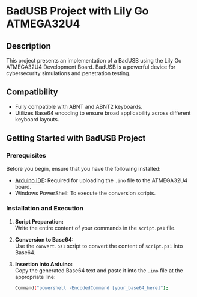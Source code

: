 # BadUSB Project with Lily Go ATMEGA32U4

## Description
This project presents an implementation of a BadUSB using the Lily Go ATMEGA32U4 Development Board. BadUSB is a powerful device for cybersecurity simulations and penetration testing.

## Compatibility
- Fully compatible with ABNT and ABNT2 keyboards.
- Utilizes Base64 encoding to ensure broad applicability across different keyboard layouts.

## Getting Started with BadUSB Project

### Prerequisites
Before you begin, ensure that you have the following installed:
- [Arduino IDE](https://www.arduino.cc/en/software): Required for uploading the `.ino` file to the ATMEGA32U4 board.
- Windows PowerShell: To execute the conversion scripts.

### Installation and Execution

1. **Script Preparation:**  
   Write the entire content of your commands in the `script.ps1` file.

2. **Conversion to Base64:**  
   Use the `convert.ps1` script to convert the content of `script.ps1` into Base64.

3. **Insertion into Arduino:**  
   Copy the generated Base64 text and paste it into the `.ino` file at the appropriate line:
   ```bash
   Command("powershell -EncodedCommand [your_base64_here]");
